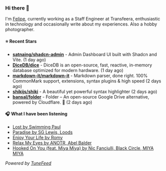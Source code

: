 ### Hi there 👋

I'm [Felipe](https://felipevm.com), currently working as a Staff Engineer at Transfeera, enthusiastic in technology and occasionally write about my experiences. Also a hobby photographer.

#### ⭐ Recent Stars
- **[satnaing/shadcn-admin](https://github.com/satnaing/shadcn-admin)** - Admin Dashboard UI built with Shadcn and Vite. (1 day ago)
- **[DiceDB/dice](https://github.com/DiceDB/dice)** - DiceDB is an open-source, fast, reactive, in-memory database optimized for modern hardware. (1 day ago)
- **[markdown-it/markdown-it](https://github.com/markdown-it/markdown-it)** - Markdown parser, done right. 100% CommonMark support, extensions, syntax plugins &amp; high speed (2 days ago)
- **[shikijs/shiki](https://github.com/shikijs/shiki)** - A beautiful yet powerful syntax highlighter (2 days ago)
- **[bansal/folder](https://github.com/bansal/folder)** - Folder – An open-source Google Drive alternative, powered by Cloudflare. 🚀 (2 days ago)

#### 🎧 What I have been listening
- [Lost by Swimming Paul](https://open.spotify.com/track/0cFXO8OMdeLeShQoEp7pxi)
- [Paradise by SG Lewis, Loods](https://open.spotify.com/track/7tVZViH1q2MRBwnGBPyq7w)
- [Enjoy Your Life by Romy](https://open.spotify.com/track/0yM2YvOGR3cBIoWBeFdtmS)
- [Relax My Eyes by ANOTR, Abel Balder](https://open.spotify.com/track/5u4hhtZ7f4rWkMZEZcTKrH)
- [Hooked On You (feat. Miya Miya) by Nic Fanciulli, Black Circle, MIYA MIYA](https://open.spotify.com/track/1zO8n7thTD0OAFeelfQpte)

_Powered by [TuneFeed](https://tunefeed.app?ref=github.com)_
